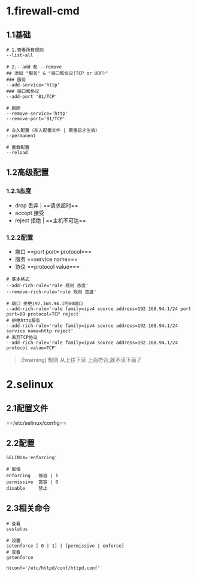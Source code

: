 # 1.firewall-cmd
## 1.1基础
```shell
# 1.查看所有规则
--list-all         

# 2.--add 和 --remove
## 添加 "服务" & "端口和协议(TCP or UDP)"
### 服务
--add-service='http'
### 端口和协议
--add-port '81/TCP'

# 删除
--remove-service='http'
--remove-port='81/TCP'

# 永久配置（写入配置文件 | 需重启才生效）
--permanent

# 重载配置
--reload
```
## 1.2高级配置
### 1.2.1态度
- drop 丢弃  | ==请求超时==
- accept 接受
- reject  拒绝 | ==主机不可达==
### 1.2.2配置
- 端口 ==port port= protocol===
- 服务 ==service name===
- 协议 ==protocol value===
```shell
# 基本格式
--add-rich-rule='rule 规则 态度'
--remove-rich-rule='rule 规则 态度'

# 端口 拒绝192.168.94.1的80端口
--add-rich-rule='rule family=ipv4 source address=192.168.94.1/24 port port=80 protocol=TCP reject'
# 拒绝http服务
--add-rich-rule='rule family=ipv4 source address=192.168.94.1/24 service name=http reject'
# 丢弃TCP协议
--add-rich-rule='rule family=ipv4 source address=192.168.94.1/24 protocol value=TCP'
```
> [!warning] 规则
> 从上往下读
> 上面符合,就不读下面了
# 2.selinux
## 2.1配置文件
==/etc/selinux/config==
## 2.2配置
```shell
SELINUX='enforcing'

# 取值
enforcing   强迫 | 1
permissive  宽容 | 0
disable     禁止
```
## 2.3相关命令
```shell
# 查看
sestatus

# 设置
setenforce [ 0 | 1] | [permissive | enforce]
# 查看
getenforce
```

```shell
htconf='/etc/httpd/conf/httpd.conf'
```
